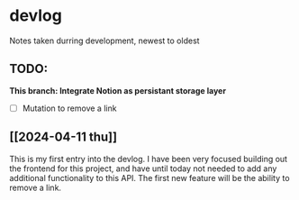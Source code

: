 # devlog

Notes taken durring development, newest to oldest

## TODO:

**This branch: Integrate Notion as persistant storage layer**

- [ ] Mutation to remove a link

## [[2024-04-11 thu]]

This is my first entry into the devlog. I have been very focused building out the frontend for this project, and have until today not needed to add any additional functionality to this API. The first new feature will be the ability to remove a link.
